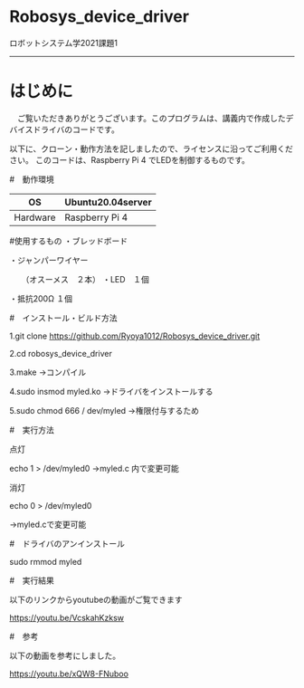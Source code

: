 # Robosys_device_driver

ロボットシステム学2021課題1
______

# はじめに


　ご覧いただきありがとうございます。このプログラムは、講義内で作成したデバイスドライバのコードです。

以下に、クローン・動作方法を記しましたので、ライセンスに沿ってご利用ください。
このコードは、Raspberry Pi 4 でLEDを制御するものです。


#　動作環境

|OS| Ubuntu20.04server |
---|---
|Hardware|Raspberry Pi 4|


#使用するもの
・ブレッドボード

・ジャンパーワイヤー

　　（オスーメス　２本）
・LED　１個

・抵抗200Ω １個

#　インストール・ビルド方法

1.git clone https://github.com/Ryoya1012/Robosys_device_driver.git
 

2.cd robosys_device_driver


3.make
 ->コンパイル

4.sudo insmod myled.ko
 ->ドライバをインストールする

5.sudo chmod 666 / dev/myled
->権限付与するため

#　実行方法


点灯


echo 1 > /dev/myled0
->myled.c 内で変更可能

消灯


echo 0 > /dev/myled0

->myled.cで変更可能

#　ドライバのアンインストール


sudo rmmod myled



#　実行結果

以下のリンクからyoutubeの動画がご覧できます


https://youtu.be/VcskahKzksw


#　参考


以下の動画を参考にしました。


https://youtu.be/xQW8-FNuboo
